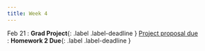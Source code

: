 ```yaml
---
title: Week 4
---
```


Feb 21
: **Grad Project**{: .label .label-deadline } [Project proposal due](gradproject#project-proposal-and-group-formation)   
: **Homework 2 Due**{: .label .label-deadline } 